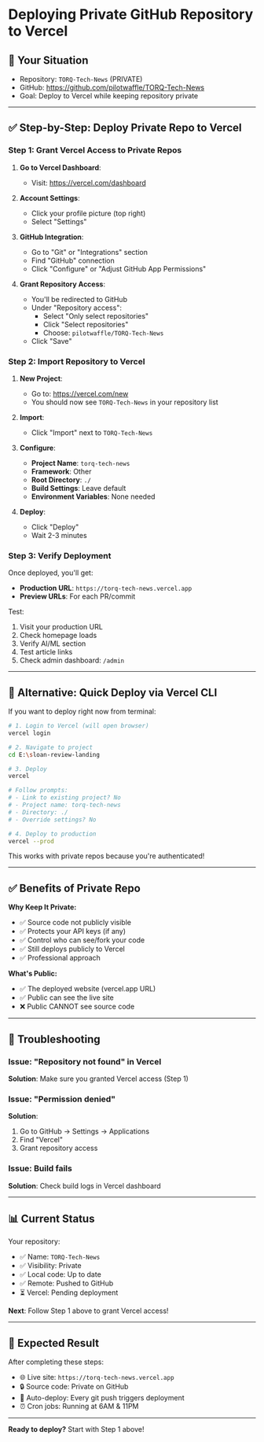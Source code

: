 # Deploying Private GitHub Repository to Vercel

## 🔐 Your Situation
- Repository: `TORQ-Tech-News` (PRIVATE)
- GitHub: https://github.com/pilotwaffle/TORQ-Tech-News
- Goal: Deploy to Vercel while keeping repository private

---

## ✅ Step-by-Step: Deploy Private Repo to Vercel

### Step 1: Grant Vercel Access to Private Repos

1. **Go to Vercel Dashboard**:
   - Visit: https://vercel.com/dashboard

2. **Account Settings**:
   - Click your profile picture (top right)
   - Select "Settings"

3. **GitHub Integration**:
   - Go to "Git" or "Integrations" section
   - Find "GitHub" connection
   - Click "Configure" or "Adjust GitHub App Permissions"

4. **Grant Repository Access**:
   - You'll be redirected to GitHub
   - Under "Repository access":
     - Select "Only select repositories"
     - Click "Select repositories"
     - Choose: `pilotwaffle/TORQ-Tech-News`
   - Click "Save"

### Step 2: Import Repository to Vercel

1. **New Project**:
   - Go to: https://vercel.com/new
   - You should now see `TORQ-Tech-News` in your repository list

2. **Import**:
   - Click "Import" next to `TORQ-Tech-News`

3. **Configure**:
   - **Project Name**: `torq-tech-news`
   - **Framework**: Other
   - **Root Directory**: `./`
   - **Build Settings**: Leave default
   - **Environment Variables**: None needed

4. **Deploy**:
   - Click "Deploy"
   - Wait 2-3 minutes

### Step 3: Verify Deployment

Once deployed, you'll get:
- **Production URL**: `https://torq-tech-news.vercel.app`
- **Preview URLs**: For each PR/commit

Test:
1. Visit your production URL
2. Check homepage loads
3. Verify AI/ML section
4. Test article links
5. Check admin dashboard: `/admin`

---

## 🚨 Alternative: Quick Deploy via Vercel CLI

If you want to deploy right now from terminal:

```bash
# 1. Login to Vercel (will open browser)
vercel login

# 2. Navigate to project
cd E:\sloan-review-landing

# 3. Deploy
vercel

# Follow prompts:
# - Link to existing project? No
# - Project name: torq-tech-news
# - Directory: ./
# - Override settings? No

# 4. Deploy to production
vercel --prod
```

This works with private repos because you're authenticated!

---

## ✅ Benefits of Private Repo

**Why Keep It Private:**
- ✅ Source code not publicly visible
- ✅ Protects your API keys (if any)
- ✅ Control who can see/fork your code
- ✅ Still deploys publicly to Vercel
- ✅ Professional approach

**What's Public:**
- ✅ The deployed website (vercel.app URL)
- ✅ Public can see the live site
- ❌ Public CANNOT see source code

---

## 🔧 Troubleshooting

### Issue: "Repository not found" in Vercel
**Solution**: Make sure you granted Vercel access (Step 1)

### Issue: "Permission denied"
**Solution**:
1. Go to GitHub → Settings → Applications
2. Find "Vercel"
3. Grant repository access

### Issue: Build fails
**Solution**: Check build logs in Vercel dashboard

---

## 📊 Current Status

Your repository:
- ✅ Name: `TORQ-Tech-News`
- ✅ Visibility: Private
- ✅ Local code: Up to date
- ✅ Remote: Pushed to GitHub
- ⏳ Vercel: Pending deployment

**Next**: Follow Step 1 above to grant Vercel access!

---

## 🎯 Expected Result

After completing these steps:
- 🌐 Live site: `https://torq-tech-news.vercel.app`
- 🔒 Source code: Private on GitHub
- 🤖 Auto-deploy: Every git push triggers deployment
- ⏰ Cron jobs: Running at 6AM & 11PM

---

**Ready to deploy?** Start with Step 1 above!
